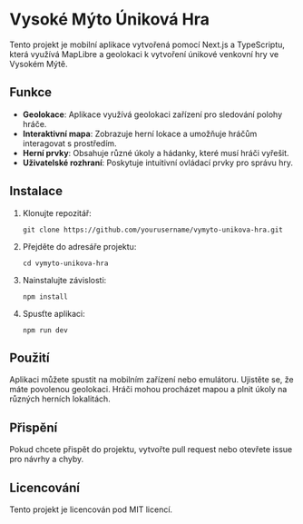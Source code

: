 # Vysoké Mýto Úniková Hra

Tento projekt je mobilní aplikace vytvořená pomocí Next.js a TypeScriptu, která využívá MapLibre a geolokaci k vytvoření únikové venkovní hry ve Vysokém Mýtě.

## Funkce

- **Geolokace**: Aplikace využívá geolokaci zařízení pro sledování polohy hráče.
- **Interaktivní mapa**: Zobrazuje herní lokace a umožňuje hráčům interagovat s prostředím.
- **Herní prvky**: Obsahuje různé úkoly a hádanky, které musí hráči vyřešit.
- **Uživatelské rozhraní**: Poskytuje intuitivní ovládací prvky pro správu hry.

## Instalace

1. Klonujte repozitář:
   ```
   git clone https://github.com/yourusername/vymyto-unikova-hra.git
   ```
2. Přejděte do adresáře projektu:
   ```
   cd vymyto-unikova-hra
   ```
3. Nainstalujte závislosti:
   ```
   npm install
   ```
4. Spusťte aplikaci:
   ```
   npm run dev
   ```

## Použití

Aplikaci můžete spustit na mobilním zařízení nebo emulátoru. Ujistěte se, že máte povolenou geolokaci. Hráči mohou procházet mapou a plnit úkoly na různých herních lokalitách.

## Přispění

Pokud chcete přispět do projektu, vytvořte pull request nebo otevřete issue pro návrhy a chyby.

## Licencování

Tento projekt je licencován pod MIT licencí.